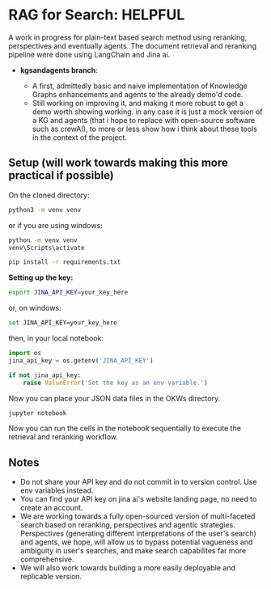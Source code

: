 # RAG for Search: HELPFUL
A work in progress for plain-text based search method using reranking, perspectives and eventually agents. The document retrieval and reranking pipeline were done using LangChain and Jina ai. 

- **kgsandagents branch**:

    - A first, admittedly basic and naive implementation of Knowledge Graphs enhancements and agents to the already demo'd code.
    - Still working on improving it, and making it more robust to get a demo worth showing working. in any case it is just a mock version of a KG and agents (that i hope to replace with open-source software such as crewAI), to more or less show how i think about these tools in the context of the project.
## Setup (will work towards making this more practical if possible)
On the cloned directory:
```bash
python3 -m venv venv
```
or if you are using windows:
```bash
python -m venv venv
venv\Scripts\activate
```
```bash
pip install -r requirements.txt
```
**Setting up the key:**
```bash
export JINA_API_KEY=your_key_here
```
or, on windows:
```bash
set JINA_API_KEY=your_key_here
```
then, in your local notebook:
```python
import os
jina_api_key = os.getenv('JINA_API_KEY')

if not jina_api_key:
    raise ValueError('Set the key as an env variable.')
```
Now you can place your JSON data files in the OKWs directory. 
```bash
jupyter notebook
```
Now you can run the cells in the notebook sequentially to execute the retrieval and reranking workflow. 

## Notes
- Do not share your API key and do not commit in to version control. Use env variables instead. 
- You can find your API key on jina ai's website landing page, no need to create an account. 
- We are working towards a fully open-sourced version of multi-faceted search based on reranking, perspectives and agentic strategies. Perspectives (generating different interpretations of the user's search) and agents, we hope, will allow us to bypass potential vagueness and ambiguity in user's searches, and make search capabilites far more comprehensive.
- We will also work towards building a more easily deployable and replicable version.
